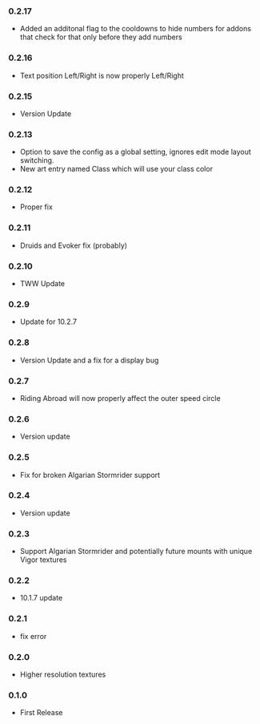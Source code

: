 ### 0.2.17
- Added an additonal flag to the cooldowns to hide numbers for addons that check for that only before they add numbers

### 0.2.16
- Text position Left/Right is now properly Left/Right

### 0.2.15
- Version Update

### 0.2.13
- Option to save the config as a global setting, ignores edit mode layout switching.
- New art entry named Class which will use your class color

### 0.2.12
- Proper fix

### 0.2.11
- Druids and Evoker fix (probably)

### 0.2.10
- TWW Update

### 0.2.9
- Update for 10.2.7

### 0.2.8
- Version Update and a fix for a display bug

### 0.2.7
- Riding Abroad will now properly affect the outer speed circle

### 0.2.6
- Version update

### 0.2.5
- Fix for broken Algarian Stormrider support

### 0.2.4
- Version update

### 0.2.3
- Support Algarian Stormrider and potentially future mounts with unique Vigor textures

### 0.2.2
- 10.1.7 update

### 0.2.1
- fix error

### 0.2.0
- Higher resolution textures

### 0.1.0
- First Release